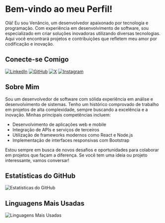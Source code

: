 # Bem-vindo ao meu Perfil!

Olá! Eu sou Venâncio, um desenvolvedor apaixonado por tecnologia e programação. Com experiência em desenvolvimento de software, sou especializado em criar soluções inovadoras utilizando diversas tecnologias. Aqui você encontrará projetos e contribuições que refletem meu amor por codificação e inovação.

## Conecte-se Comigo

[![LinkedIn](https://img.shields.io/badge/LinkedIn-0077B5?style=for-the-badge&logo=linkedin&logoColor=white)](https://www.linkedin.com/in/wallysson-ven%C3%A2ncio-9a9595282/)
[![GitHub](https://img.shields.io/badge/GitHub-181717?style=for-the-badge&logo=github&logoColor=white)](https://github.com/venas33)
[![X](https://img.shields.io/badge/X-1DA1F2?style=for-the-badge&logo=x&logoColor=white)](https://x.com/vennaci0)
[![Instagram](https://img.shields.io/badge/Instagram-E4405F?style=for-the-badge&logo=instagram&logoColor=white)](https://instagram.com/venanciowv)

## Sobre Mim

Sou um desenvolvedor de software com sólida experiência em análise e desenvolvimento de sistemas. Tenho um histórico comprovado de trabalho em projetos de alta complexidade, sempre buscando a excelência e a inovação. Minhas principais competências incluem:

- Desenvolvimento de aplicações web e mobile
- Integração de APIs e serviços de terceiros
- Utilização de frameworks modernos como React e Node.js
- Implementação de interfaces responsivas com Bootstrap

Estou sempre em busca de novos desafios e oportunidades para colaborar em projetos que façam a diferença. Se você tem uma ideia ou projeto interessante, vamos conversar!

## Estatísticas do GitHub

![Estatísticas do GitHub](https://github-readme-stats.vercel.app/api?username=venas33&show_icons=true&theme=radical)

## Linguagens Mais Usadas

![Linguagens Mais Usadas](https://github-readme-stats.vercel.app/api/top-langs/?username=venas33&layout=compact&theme=radical)
